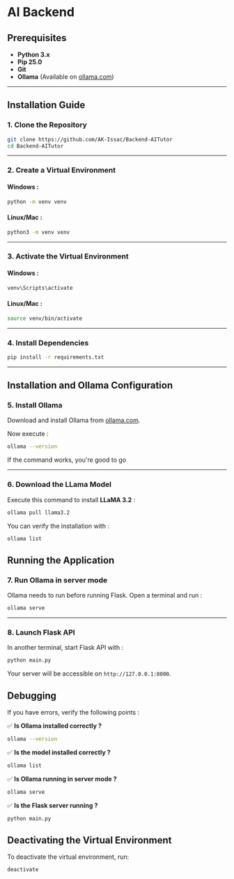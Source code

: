 #  AI Backend

## Prerequisites
- **Python 3.x**  
- **Pip 25.0**  
- **Git**  
- **Ollama** (Available on [ollama.com](https://ollama.com))

---

## Installation Guide

### 1. **Clone the Repository**
```sh
git clone https://github.com/AK-Issac/Backend-AITutor
cd Backend-AITutor
```

---

### 2. **Create a Virtual Environment**

#### Windows :
```sh
python -m venv venv
```

#### Linux/Mac :
```sh
python3 -m venv venv
```

---

### 3. **Activate the Virtual Environment**

#### Windows :
```sh
venv\Scripts\activate
```

#### Linux/Mac :
```sh
source venv/bin/activate
```

---

### 4. **Install Dependencies**
```sh
pip install -r requirements.txt
```

---

## Installation and Ollama Configuration 

### 5. **Install Ollama**
Download and install Ollama from [ollama.com](https://ollama.com).  

Now execute :  
```sh
ollama --version
```
If the command works, you're good to go

---

### 6. **Download the LLama Model**
Execute this command to install **LLaMA 3.2** :  
```sh
ollama pull llama3.2
```
You can verify the installation with :  
```sh
ollama list
```

## Running the Application

### 7. **Run Ollama in server mode**
Ollama needs to run before running Flask. Open a terminal and run :  
```sh
ollama serve
```

---

### 8. **Launch Flask API**
In another terminal, start Flask API with :  
```sh
python main.py
```
Your server will be accessible on `http://127.0.0.1:8000`.

## Debugging

If you have errors, verify the following points :

✅ **Is Ollama installed correctly ?**  
```sh
ollama --version
```

✅ **Is the model installed correctly ?**  
```sh
ollama list
```

✅ **Is Ollama running in server mode ?**  
```sh
ollama serve
```

✅ **Is the Flask server running ?**  
```sh
python main.py
```

## Deactivating the Virtual Environment

To deactivate the virtual environment, run:

```sh
deactivate
```
